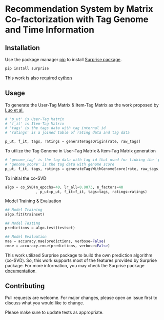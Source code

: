 # Recommendation System by Matrix Co-factorization with Tag Genome and Time Information


## Installation

Use the package manager [pip](https://pip.pypa.io/en/stable/) to install [Surprise package](http://surpriselib.com/).

```bash
pip install surprise
```

This work is also required [cython](https://cython.org/)

## Usage
To generate the User-Tag Matrix & Item-Tag Matrix as the work proposed by [Luo et al.](https://www.sciencedirect.com/science/article/abs/pii/S0957417418307231)
```python
# 'p_ut' is User-Tag Matrix
# 'f_it' is Item-Tag Matrix
# 'tags' is the tags data with tag internal id
# 'ratings' is a joined table of rating data and tag data

p_ut, f_it, tags, ratings = generateTagsOrigin(rate, raw_tags)
```

To utilize the Tag Genome in User-Tag Matrix & Item-Tag Matrix generation
```python
# 'genome_tag' is the tag data with tag id that used for linking the 'genome_score'
# 'genome_score' is the tag data with genome score
p_ut, f_it, tags, ratings = generateTagsWithGenomeScore(rate, raw_tags, genome_tag, genome_score)
```

To initial the co-SVD
```python
algo = co_SVD(n_epochs=40, lr_all=0.0073, n_factors=40
              , p_ut=p_ut, f_it=f_it, tags=tags, ratings=ratings)
```

Model Training & Evaluation
```python
## Model Training
algo.fit(trainset)

## Model Testing
predictions = algo.test(testset)

## Model Evaluation
mae = accuracy.mae(predictions, verbose=False)
rmse = accuracy.rmse(predictions, verbose=False)
```
This work utilized Surprise package to build the own prediction algorithm (co-SVD). So, this work supports most of the features provided by Surprise package. For more information, you may check the Surprise package [documentation](https://surprise.readthedocs.io/en/stable/).

## Contributing
Pull requests are welcome. For major changes, please open an issue first to discuss what you would like to change.

Please make sure to update tests as appropriate.
